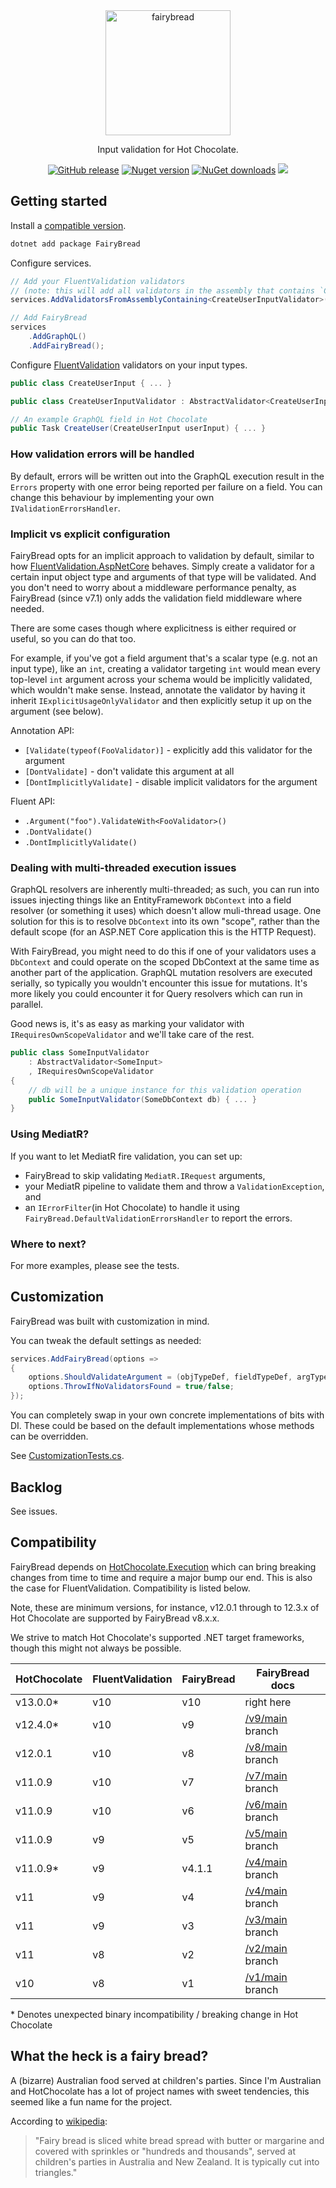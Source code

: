 <div align="center">
  <img alt="fairybread" src="logo.svg" height="200px">
  <p>
    Input validation for Hot Chocolate.
  </p>
  <p>
	  <a href="https://github.com/benmccallum/fairybread/releases"><img alt="GitHub release" src="https://img.shields.io/github/release/benmccallum/fairybread.svg"></a>
	  <a href="https://www.nuget.org/packages/FairyBread"><img alt="Nuget version" src="https://img.shields.io/nuget/v/FairyBread"></a>
	  <a href="https://www.nuget.org/packages/FairyBread"><img alt="NuGet downloads" src="https://img.shields.io/nuget/dt/FairyBread"></a>	  
      <a href="https://codecov.io/gh/benmccallum/FairyBread">
        <img src="https://codecov.io/gh/benmccallum/FairyBread/branch/main/graph/badge.svg?token=HB3O7GR51M"/>
      </a>    
  </p>
</div>

## Getting started

Install a [compatible version](#Compatibility).

```bash
dotnet add package FairyBread
```

Configure services.

```csharp
// Add your FluentValidation validators
// (note: this will add all validators in the assembly that contains `CreateUserInputValidator`)
services.AddValidatorsFromAssemblyContaining<CreateUserInputValidator>();

// Add FairyBread
services
    .AddGraphQL()
    .AddFairyBread();
```

Configure [FluentValidation](https://github.com/FluentValidation/FluentValidation) validators on your input types.


```csharp
public class CreateUserInput { ... }

public class CreateUserInputValidator : AbstractValidator<CreateUserInput> { ... }

// An example GraphQL field in Hot Chocolate
public Task CreateUser(CreateUserInput userInput) { ... }
```

### How validation errors will be handled

By default, errors will be written out into the GraphQL execution result in the `Errors` property with one error being reported per failure on a field.
You can change this behaviour by implementing your own `IValidationErrorsHandler`.

### Implicit vs explicit configuration

FairyBread opts for an implicit approach to validation by default, similar to how
[FluentValidation.AspNetCore](https://docs.fluentvalidation.net/en/latest/aspnet.html#asp-net-core)
behaves. Simply create a validator for a certain input object type and arguments of that type will be validated.
And you don't need to worry about a middleware performance penalty, as FairyBread (since v7.1) only adds the validation
field middleware where needed.

There are some cases though where explicitness is either required or useful, so you can do that too.

For example, if you've got a field argument that's a scalar type (e.g. not an input type), like an `int`, creating
a validator targeting `int` would mean every top-level `int` argument across your schema would be implicitly validated, which wouldn't make sense.
Instead, annotate the validator by having it inherit `IExplicitUsageOnlyValidator` and then explicitly setup it up on the argument (see below).

Annotation API:

  * `[Validate(typeof(FooValidator)]` - explicitly add this validator for the argument
  * `[DontValidate]` - don't validate this argument at all
  * `[DontImplicitlyValidate]` - disable implicit validators for the argument

Fluent API:

  * `.Argument("foo").ValidateWith<FooValidator>()`
  * `.DontValidate()`
  * `.DontImplicitlyValidate()`

### Dealing with multi-threaded execution issues

GraphQL resolvers are inherently multi-threaded; as such, you can run into issues injecting things like an EntityFramework `DbContext` into a field resolver (or something it uses) which doesn't allow muli-thread usage. One solution for this is to resolve `DbContext` into its own "scope", rather than the default scope (for an ASP.NET Core application this is the HTTP Request).

With FairyBread, you might need to do this if one of your validators uses a `DbContext` and could operate on the scoped DbContext at the same time as another part of the application. GraphQL mutation resolvers are executed serially, so typically you wouldn't encounter this issue for mutations. It's more likely you could encounter it for Query resolvers which can run in parallel.

Good news is, it's as easy as marking your validator with `IRequiresOwnScopeValidator` and we'll take care of the rest.

```csharp
public class SomeInputValidator
    : AbstractValidator<SomeInput>
    , IRequiresOwnScopeValidator
{
    // db will be a unique instance for this validation operation
    public SomeInputValidator(SomeDbContext db) { ... } 
}
```

### Using MediatR?

If you want to let MediatR fire validation, you can set up:
* FairyBread to skip validating `MediatR.IRequest` arguments, 
* your MediatR pipeline to validate them and throw a `ValidationException`, and
* an `IErrorFilter`(in Hot Chocolate) to handle it using `FairyBread.DefaultValidationErrorsHandler` to report the errors.

### Where to next?

For more examples, please see the tests.

## Customization

FairyBread was built with customization in mind.

You can tweak the default settings as needed:

```csharp
services.AddFairyBread(options =>
{
    options.ShouldValidateArgument = (objTypeDef, fieldTypeDef, argTypeDef) => ...;
    options.ThrowIfNoValidatorsFound = true/false;
});
```

You can completely swap in your own concrete implementations of bits with DI.
These could be based on the default implementations whose methods can be overridden.

See <a href="src/FairyBread.Tests/CustomizationTests.cs">CustomizationTests.cs</a>.

## Backlog

See issues.

## Compatibility

FairyBread depends on [HotChocolate.Execution](https://www.nuget.org/packages/HotChocolate.Execution)
which can bring breaking changes from time to time and require a major bump our end. This is also the case
for FluentValidation.
Compatibility is listed below. 

Note, these are minimum versions, for instance, v12.0.1 through to 12.3.x of Hot Chocolate are supported by FairyBread v8.x.x.

We strive to match Hot Chocolate's supported .NET target frameworks, though this might not always be possible.

| HotChocolate | FluentValidation | FairyBread | FairyBread docs |
| ------------ | ---------------- | ---------- | --------------- |
|     v13.0.0* |              v10 |         v10 | right here |
|     v12.4.0* |              v10 |         v9 | [/v9/main](https://github.com/benmccallum/fairybread/tree/v9/main) branch |
|      v12.0.1 |              v10 |         v8 | [/v8/main](https://github.com/benmccallum/fairybread/tree/v8/main) branch |
|      v11.0.9 |              v10 |         v7 | [/v7/main](https://github.com/benmccallum/fairybread/tree/v7/main) branch |
|      v11.0.9 |              v10 |         v6 | [/v6/main](https://github.com/benmccallum/fairybread/tree/v6/main) branch |
|      v11.0.9 |               v9 |         v5 | [/v5/main](https://github.com/benmccallum/fairybread/tree/v5/main) branch |
|     v11.0.9* |               v9 |     v4.1.1 | [/v4/main](https://github.com/benmccallum/fairybread/tree/v4/main) branch |
|          v11 |               v9 |         v4 | [/v4/main](https://github.com/benmccallum/fairybread/tree/v4/main) branch |
|          v11 |               v9 |         v3 | [/v3/main](https://github.com/benmccallum/fairybread/tree/v3/main) branch |
|          v11 |               v8 |         v2 | [/v2/main](https://github.com/benmccallum/fairybread/tree/v2/main) branch |
|          v10 |               v8 |         v1 | [/v1/main](https://github.com/benmccallum/fairybread/tree/v1/main) branch |

\* Denotes unexpected binary incompatibility / breaking change in Hot Chocolate

## What the heck is a fairy bread?

A (bizarre) Australian food served at children's parties. Since I'm Australian and HotChocolate has a lot of 
project names with sweet tendencies, this seemed like a fun name for the project.

According to [wikipedia](https://en.wikipedia.org/wiki/Fairy_bread):
> "Fairy bread is sliced white bread spread with butter or margarine and covered with sprinkles or "hundreds and thousands", served at children's parties in Australia and New Zealand. It is typically cut into triangles."
